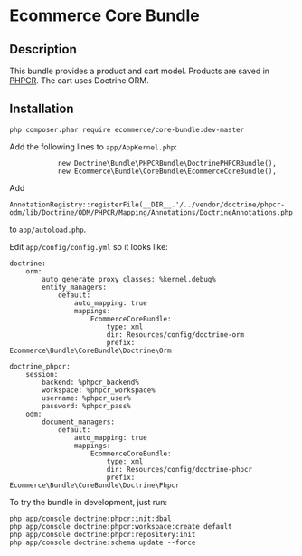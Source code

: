 # Ecommerce Core Bundle

## Description

This bundle provides a product and cart model. Products are saved in [PHPCR](http://phpcr.github.io/). The cart uses Doctrine ORM.

## Installation



    php composer.phar require ecommerce/core-bundle:dev-master

Add the following lines to ```app/AppKernel.php```:

                new Doctrine\Bundle\PHPCRBundle\DoctrinePHPCRBundle(),
                new Ecommerce\Bundle\CoreBundle\EcommerceCoreBundle(),

Add

    AnnotationRegistry::registerFile(__DIR__.'/../vendor/doctrine/phpcr-odm/lib/Doctrine/ODM/PHPCR/Mapping/Annotations/DoctrineAnnotations.php');

to ```app/autoload.php```.



Edit ```app/config/config.yml``` so it looks like:

    doctrine:
        orm:
            auto_generate_proxy_classes: %kernel.debug%
            entity_managers:
                default:
                    auto_mapping: true
                    mappings:
                        EcommerceCoreBundle:
                            type: xml
                            dir: Resources/config/doctrine-orm
                            prefix: Ecommerce\Bundle\CoreBundle\Doctrine\Orm

    doctrine_phpcr:
        session:
            backend: %phpcr_backend%
            workspace: %phpcr_workspace%
            username: %phpcr_user%
            password: %phpcr_pass%
        odm:
            document_managers:
                default:
                    auto_mapping: true
                    mappings:
                        EcommerceCoreBundle:
                            type: xml
                            dir: Resources/config/doctrine-phpcr
                            prefix: Ecommerce\Bundle\CoreBundle\Doctrine\Phpcr

To try the bundle in development, just run:

    php app/console doctrine:phpcr:init:dbal
    php app/console doctrine:phpcr:workspace:create default
    php app/console doctrine:phpcr:repository:init
    php app/console doctrine:schema:update --force